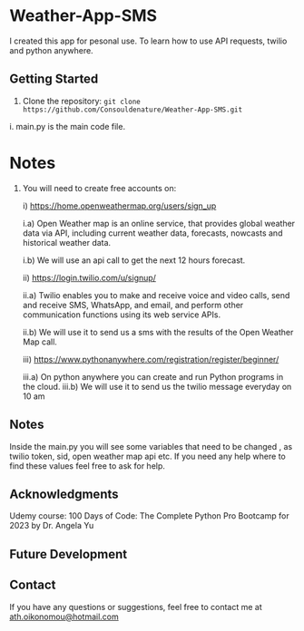 # Weather-App-SMS

I created this app for pesonal use. To learn how to use API requests, twilio and python anywhere.

## Getting Started

1. Clone the repository: `git clone https://github.com/Consouldenature/Weather-App-SMS.git`

i. main.py is the main code file.

# Notes

1) You will need to create free accounts on:
   
   i) https://home.openweathermap.org/users/sign_up
   
     i.a) Open Weather map is an online service, that provides global weather data via API, including current weather data, forecasts, nowcasts and historical weather data.
   
     i.b) We will use an api call to get the next 12 hours forecast.
   
   ii) https://login.twilio.com/u/signup/

     ii.a) Twilio enables you to make and receive voice and video calls, send and receive SMS, WhatsApp, and email, and perform other communication functions
           using its web service APIs.
   
     ii.b) We will use it to send us a sms with the results of the Open Weather Map call.

   iii) https://www.pythonanywhere.com/registration/register/beginner/

     iii.a) On python anywhere you can create and run Python programs in the cloud.
     iii.b) We will use it to send us the twilio message everyday on 10 am


## Notes

   Inside the main.py you will see some variables that need to be changed , as twilio token, sid, open weather map api etc.
   If you need any help where to find these values feel free to ask for help.


## Acknowledgments

Udemy course: 100 Days of Code: The Complete Python Pro Bootcamp for 2023 by Dr. Angela Yu

## Future Development

## Contact

If you have any questions or suggestions, feel free to contact me at ath.oikonomou@hotmail.com

